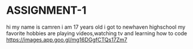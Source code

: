 # ASSIGNMENT-1
hi my name is camren i am 17 years old 
i got to newhaven highschool
my favorite hobbies are playing videos,watching tv and learning how to code
https://images.app.goo.gl/mg16DGgfCTQs17Zm7


